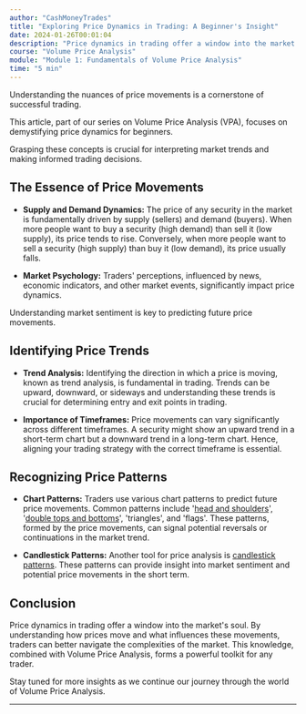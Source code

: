 ```yaml
---
author: "CashMoneyTrades"
title: "Exploring Price Dynamics in Trading: A Beginner's Insight"
date: 2024-01-26T00:01:04
description: "Price dynamics in trading offer a window into the market's soul. By understanding how prices move and what influences these movements, traders can better navigate the complexities of the market. This knowledge, combined with Volume Price Analysis, forms a powerful toolkit for any trader."
course: "Volume Price Analysis"
module: "Module 1: Fundamentals of Volume Price Analysis" 
time: "5 min"
---
```



Understanding the nuances of price movements is a cornerstone of successful trading. 

This article, part of our series on Volume Price Analysis (VPA), focuses on demystifying price dynamics for beginners. 

Grasping these concepts is crucial for interpreting market trends and making informed trading decisions.

## The Essence of Price Movements

- **Supply and Demand Dynamics:** The price of any security in the market is fundamentally driven by supply (sellers) and demand (buyers). When more people want to buy a security (high demand) than sell it (low supply), its price tends to rise. Conversely, when more people want to sell a security (high supply) than buy it (low demand), its price usually falls.

- **Market Psychology:** Traders' perceptions, influenced by news, economic indicators, and other market events, significantly impact price dynamics. 

Understanding market sentiment is key to predicting future price movements.

## Identifying Price Trends

- **Trend Analysis:** Identifying the direction in which a price is moving, known as trend analysis, is fundamental in trading. Trends can be upward, downward, or sideways and understanding these trends is crucial for determining entry and exit points in trading.

- **Importance of Timeframes:** Price movements can vary significantly across different timeframes. A security might show an upward trend in a short-term chart but a downward trend in a long-term chart. Hence, aligning your trading strategy with the correct timeframe is essential.

## Recognizing Price Patterns

- **Chart Patterns:** Traders use various chart patterns to predict future price movements. Common patterns include '[head and shoulders](/education/how-to-trade-a-head-and-shoulders-pattern/)', '[double tops and bottoms](/education/how-to-trade-double-tops-and-double-bottoms/)', 'triangles', and 'flags'. These patterns, formed by the price movements, can signal potential reversals or continuations in the market trend.

- **Candlestick Patterns:** Another tool for price analysis is [candlestick patterns](/education/how-to-trade-doji-candles/). These patterns can provide insight into market sentiment and potential price movements in the short term.

## Conclusion

Price dynamics in trading offer a window into the market's soul. By understanding how prices move and what influences these movements, traders can better navigate the complexities of the market. This knowledge, combined with Volume Price Analysis, forms a powerful toolkit for any trader.

Stay tuned for more insights as we continue our journey through the world of Volume Price Analysis.

---
